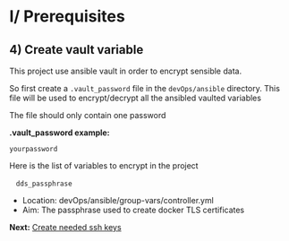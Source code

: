 # I/ Prerequisites
## 4) Create vault variable

This project use ansible vault in order to encrypt sensible data.

So first create a `.vault_password` file in the `devOps/ansible` directory. This file will be used to encrypt/decrypt all the ansibled vaulted variables

The file should only contain one password

<b>.vault_password example:</b>
    
    yourpassword

Here is the list of variables to encrypt in the project


    `dds_passphrase`

- Location: devOps/ansible/group-vars/controller.yml
- Aim: The passphrase used to create docker TLS certificates

<b>Next:</b> [Create needed ssh keys](ssh-keys.md)